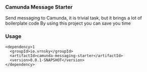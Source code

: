 ### Camunda Message Starter

Send messaging to Camunda, it is trivial task, but it brings a lot of boilerplate code
By using this project you can save you time

### Usage
```
<dependency>1
  <groupId>io.vrnsky</groupId>
  <artifactId>camunda-messaging-starter</artifactId>
  <version>0.0.1-SNAPSHOT</version>
</dependency>
```